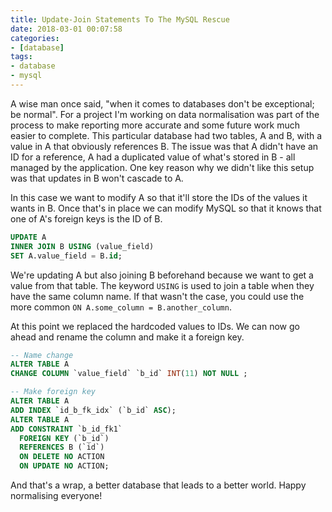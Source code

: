 ```yaml
---
title: Update-Join Statements To The MySQL Rescue
date: 2018-03-01 00:07:58
categories:
- [database]
tags:
- database
- mysql
---
```


A wise man once said, "when it comes to databases don't be exceptional; be normal". For a project I'm working on data normalisation was part of the process to make reporting more accurate and some future work much easier to complete. This particular database had two tables, A and B, with a value in A that obviously references B. The issue was that A didn't have an ID for a reference, A had a duplicated value of what's stored in B - all managed by the application. One key reason why we didn't like this setup was that updates in B won't cascade to A.

In this case we want to modify A so that it'll store the IDs of the values it wants in B. Once that's in place we can modify MySQL so that it knows that one of A's foreign keys is the ID of B.

```sql
UPDATE A
INNER JOIN B USING (value_field)
SET A.value_field = B.id;
```

We're updating A but also joining B beforehand because we want to get a value from that table. The keyword `USING` is used to join a table when they have the same column name. If that wasn't the case, you could use the more common `ON A.some_column = B.another_column`.

At this point we replaced the hardcoded values to IDs. We can now go ahead and rename the column and make it a foreign key.

```sql
-- Name change
ALTER TABLE A
CHANGE COLUMN `value_field` `b_id` INT(11) NOT NULL ;

-- Make foreign key
ALTER TABLE A
ADD INDEX `id_b_fk_idx` (`b_id` ASC);
ALTER TABLE A
ADD CONSTRAINT `b_id_fk1`
  FOREIGN KEY (`b_id`)
  REFERENCES B (`id`)
  ON DELETE NO ACTION
  ON UPDATE NO ACTION;
```

And that's a wrap, a better database that leads to a better world. Happy normalising everyone!
